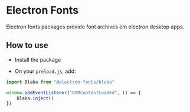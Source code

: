 # Electron Fonts

Electron fonts packages provide font archives em electron desktop apps.

## How to use

* Install the package

* On your `preload.js`, add:

```ts
import Blaka from "@electron-fonts/blaka"

window.addEventListener("DOMContentLoaded", () => {
    Blaka.inject()
})
```